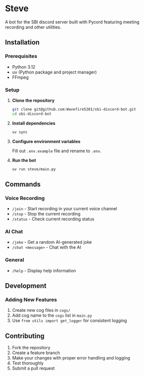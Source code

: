 # Steve

A bot for the SBI discord server built with Pycord featuring meeting recording and other utilities.

## Installation

### Prerequisites
- Python 3.12
- uv (Python package and project manager)
- FFmpeg

### Setup

1. **Clone the repository**
   ```bash
   git clone git@github.com:Wavefire5201/sbi-discord-bot.git
   cd sbi-discord-bot
   ```

2. **Install dependencies**
   ```bash
   uv sync
   ```

3. **Configure environment variables**

   Fill out `.env.example` file and rename to `.env`.

4. **Run the bot**
   ```bash
   uv run steve/main.py
   ```


## Commands

### Voice Recording
- `/join` - Start recording in your current voice channel
- `/stop` - Stop the current recording
- `/status` - Check current recording status

### AI Chat
- `/joke` - Get a random AI-generated joke
- `/chat <message>` - Chat with the AI

### General
- `/help` - Display help information


## Development

### Adding New Features
1. Create new cog files in `cogs/`
2. Add cog name to the `cogs` list in `main.py`
3. Use `from utils import get_logger` for consistent logging


## Contributing

1. Fork the repository
2. Create a feature branch
3. Make your changes with proper error handling and logging
4. Test thoroughly
5. Submit a pull request
